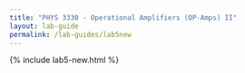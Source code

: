 ```yaml
---
title: "PHYS 3330 - Operational Amplifiers (OP-Amps) II"
layout: lab-guide
permalink: /lab-guides/lab5new
---
```


{% include lab5-new.html %}
